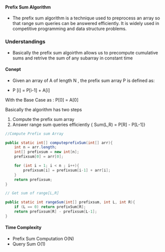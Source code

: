 #### Prefix Sum Algorithm 

- The prefix sum algorithm is a technique used to preprocess an array so that range sum queries can be answered efficiently. It is widely used in competitive programming and data structure problems.


### Understandings

- Basically the prefix sum algoirthm allows us to precompute cumulative sums and retrive the sum of any subarray in constant time
  
#### Conept 

- Given an array of A of length N , the prefix sum array P is defined as:

- P [i] = P[i-1] + A[i]

With the Base Case as :
P[0] = A[0]

Basically the algorithm has two steps 
1) Compute the prefix sum array 
2) Answer range sum queries efficiently
   { Sum(L,R) = P[R] - P[L-1]}



```java
//Compute Prefix sum Array 

public static int[] computeprefixSum(int[] arr){
    int n = arr.length;
    int[] prefixsum = new int[n];
    prefixsum[0] = arr[0];

    for (int i = 1; i < n ; i++){
        prefixsum[i] = prefixsum[i-1] + arr[i];
    }
    return prefixsum;
}
```

```java
// Get sum of range[L,R]

public static int rangeSum(int[] prefixsum, int L, int R){
    if (L == 0) return prefixSum[R];
    return prefixsum[R] - prefixsum[L-1];
}
```


#### Time Complexity 

- Prefix Sum Computation O(N)
- Query Sum O(1)